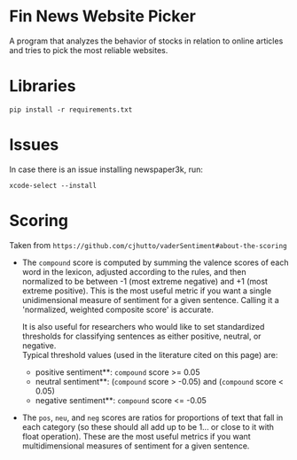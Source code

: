 # Fin News Website Picker
A program that analyzes the behavior of stocks in relation to online articles and tries to pick the most reliable websites.

# Libraries
```
pip install -r requirements.txt
```

# Issues
In case there is an issue installing newspaper3k, run:
```
xcode-select --install
```

# Scoring

Taken from `https://github.com/cjhutto/vaderSentiment#about-the-scoring`

* The ``compound`` score is computed by summing the valence scores of each word in the lexicon, adjusted according to the rules, and then normalized to be between -1 (most extreme negative) and +1 (most extreme positive). This is the most useful metric if you want a single unidimensional measure of sentiment for a given sentence. Calling it a 'normalized, weighted composite score' is accurate. 
 
  It is also useful for researchers who would like to set standardized thresholds for classifying sentences as either positive, neutral, or negative.  
  Typical threshold values (used in the literature cited on this page) are:

    * positive sentiment**: ``compound`` score >=  0.05
    * neutral  sentiment**: (``compound`` score > -0.05) and (``compound`` score < 0.05)
    * negative sentiment**: ``compound`` score <= -0.05

* The ``pos``, ``neu``, and ``neg`` scores are ratios for proportions of text that fall in each category (so these should all add up to be 1... or close to it with float operation).  These are the most useful metrics if you want multidimensional measures of sentiment for a given sentence.

